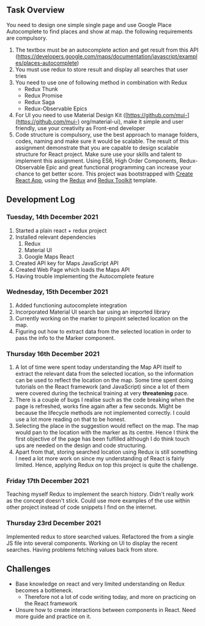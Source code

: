 ## Task Overview
You need to design one simple single page and use Google Place Autocomplete to find places and show at map. the following requirements are compulsory.

1. The textbox must be an autocomplete action and get result from this API
(https://developers.google.com/maps/documentation/javascript/examples/places-autocomplete)
2. You must use redux to store result and display all searches that user tries
3. You need to use one of following method in combination with Redux
    - Redux Thunk
    - Redux Promise
    - Redux Saga
    - Redux-Observable Epics
4. For UI you need to use Material Design Kit ([https://github.com/mui-](https://github.com/mui-)
org/material-ui), make it simple and user friendly, use your creativity as Front-end developer
5. Code structure is compulsory, use the best approach to manage folders,
codes, naming and make sure it would be scalable.
The result of this assignment demonstrate that you are capable to design scalable structure for React project. Make sure use your skills and talent to implement this assignment.
Using ES6, High Order Components, Redux-Observable Epic and great functional programming can increase your chance to get better score.
This project was bootstrapped with [Create React App](https://github.com/facebook/create-react-app), using the [Redux](https://redux.js.org/) and [Redux Toolkit](https://redux-toolkit.js.org/) template.

## Development Log

### Tuesday, 14th December 2021
1. Started a plain react + redux project 
2. Installed relevant dependencies
    1. Redux
    2. Material UI
    3. Google Maps React
3. Created API key for Maps JavaScript API
4. Created Web Page which loads the Maps API
5. Having trouble implementing the Autocomplete feature

### Wednesday, 15th December 2021
1. Added functioning autocomplete integration
2. Incorporated Material UI search bar using an imported library
3. Currently working on the marker to pinpoint selected location on the map.
4. Figuring out how to extract data from the selected location in order to pass the info to the Marker component.

### Thursday 16th December 2021

1. A lot of time were spent today understanding the Map API itself to extract the relevant data from the selected location, so the information can be used to reflect the location on the map. Some time spent doing tutorials on the React framework (and JavaScript) since a lot of them were covered during the technical training at very **threatening** pace.  
2. There is a couple of bugs I realise such as the code breaking when the page is refreshed, works fine again after a few seconds. Might be because the lifecycle methods are not implemented correctly. I could use a lot more reading on that to be honest.
3. Selecting the place in the suggestion would reflect on the map. The map would pan to the location with the marker as its centre. Hence I think the first objective of the page has been fulfilled although I do think touch ups are needed on the design and code structuring.
4. Apart from that, storing searched location using Redux is still something I need a lot more work on since my understanding of React is fairly limited. Hence, applying Redux on top this project is quite the challenge.

### Friday 17th December 2021
Teaching myself Redux to implement the search history. Didn't really work as the concept doesn't stick. Could use more examples of the use within other project instead of code snippets I find on the internet.

### Thursday 23rd December 2021
Implemented redux to store searched values.
Refactored the from a single JS file into several components.
Working on UI to display the recent searches. Having problems fetching values back from store. 

## Challenges

- Base knowledge on react and very limited understanding on Redux becomes a bottleneck.
  - Therefore not a lot of code writing today, and more on practicing on the React framework
- Unsure how to create interactions between components in React. Need more guide and practice on it.
